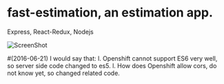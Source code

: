 # fast-estimation, an estimation app.
Express, React-Redux, Nodejs

![ScreenShot](/screenshots/estimation.png)

#(2016-06-21) I would say that:
l. Openshift cannot support ES6 very well, so server side code changed to es5.
l. How does Openshift allow cors, do not know yet, so changed related code.